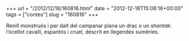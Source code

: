 +++
url = "/2012/12/18/160816.html"
date = "2012-12-18T15:08:16+00:00"
tags = ["contes"]
slug = "160816"
+++

Renill monstruós i per dalt del campanar plana un drac o un *shantak*: l’ocellot cavallí, espantós i cruel, descrit en llegendes sumèries.

